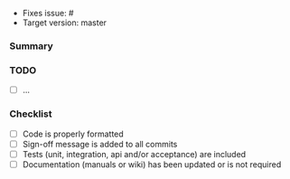 
* Fixes issue: #
* Target version: master 

### Summary


### TODO

- [ ] ...

### Checklist

- [ ] Code is properly formatted
- [ ] Sign-off message is added to all commits
- [ ] Tests (unit, integration, api and/or acceptance) are included
- [ ] Documentation (manuals or wiki) has been updated or is not required
